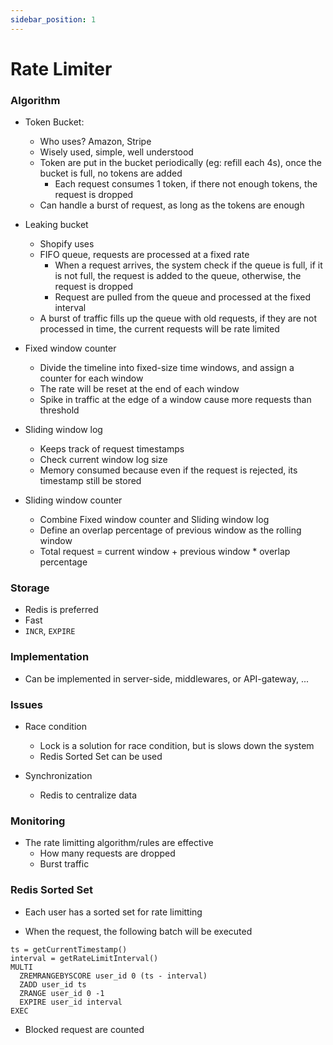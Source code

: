 ```yaml
---
sidebar_position: 1
---
```


# Rate Limiter

### Algorithm

- Token Bucket:

  - Who uses? Amazon, Stripe
  - Wisely used, simple, well understood
  - Token are put in the bucket periodically (eg: refill each 4s), once the bucket is full, no tokens are added
    - Each request consumes 1 token, if there not enough tokens, the request is dropped
  - Can handle a burst of request, as long as the tokens are enough

- Leaking bucket

  - Shopify uses
  - FIFO queue, requests are processed at a fixed rate
    - When a request arrives, the system check if the queue is full, if it is not full, the request is added to the queue, otherwise, the request is dropped
    - Request are pulled from the queue and processed at the fixed interval
  - A burst of traffic fills up the queue with old requests, if they are not processed in time, the current requests will be rate limited

- Fixed window counter

  - Divide the timeline into fixed-size time windows, and assign a counter for each window
  - The rate will be reset at the end of each window
  - Spike in traffic at the edge of a window cause more requests than threshold

- Sliding window log

  - Keeps track of request timestamps
  - Check current window log size
  - Memory consumed because even if the request is rejected, its timestamp still be stored

- Sliding window counter

  - Combine Fixed window counter and Sliding window log
  - Define an overlap percentage of previous window as the rolling window
  - Total request = current window + previous window \* overlap percentage

### Storage

- Redis is preferred
- Fast
- `INCR`, `EXPIRE`

### Implementation

- Can be implemented in server-side, middlewares, or API-gateway, ...

### Issues

- Race condition

  - Lock is a solution for race condition, but is slows down the system
  - Redis Sorted Set can be used

- Synchronization
  - Redis to centralize data

### Monitoring

- The rate limitting algorithm/rules are effective
  - How many requests are dropped
  - Burst traffic

### Redis Sorted Set

- Each user has a sorted set for rate limitting

- When the request, the following batch will be executed

```
ts = getCurrentTimestamp()
interval = getRateLimitInterval()
MULTI
  ZREMRANGEBYSCORE user_id 0 (ts - interval)
  ZADD user_id ts
  ZRANGE user_id 0 -1
  EXPIRE user_id interval
EXEC
```

- Blocked request are counted

